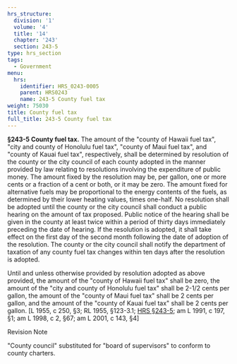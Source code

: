 ```yaml
---
hrs_structure:
  division: '1'
  volume: '4'
  title: '14'
  chapter: '243'
  section: 243-5
type: hrs_section
tags:
  - Government
menu:
  hrs:
    identifier: HRS_0243-0005
    parent: HRS0243
    name: 243-5 County fuel tax
weight: 75030
title: County fuel tax
full_title: 243-5 County fuel tax
---
```

**§243-5 County fuel tax.** The amount of the "county of Hawaii fuel tax", "city and county of Honolulu fuel tax", "county of Maui fuel tax", and "county of Kauai fuel tax", respectively, shall be determined by resolution of the county or the city council of each county adopted in the manner provided by law relating to resolutions involving the expenditure of public money. The amount fixed by the resolution may be, per gallon, one or more cents or a fraction of a cent or both, or it may be zero. The amount fixed for alternative fuels may be proportional to the energy contents of the fuels, as determined by their lower heating values, times one-half. No resolution shall be adopted until the county or the city council shall conduct a public hearing on the amount of tax proposed. Public notice of the hearing shall be given in the county at least twice within a period of thirty days immediately preceding the date of hearing. If the resolution is adopted, it shall take effect on the first day of the second month following the date of adoption of the resolution. The county or the city council shall notify the department of taxation of any county fuel tax changes within ten days after the resolution is adopted.

Until and unless otherwise provided by resolution adopted as above provided, the amount of the "county of Hawaii fuel tax" shall be zero, the amount of the "city and county of Honolulu fuel tax" shall be 2-1/2 cents per gallon, the amount of the "county of Maui fuel tax" shall be 2 cents per gallon, and the amount of the "county of Kauai fuel tax" shall be 2 cents per gallon. [L 1955, c 250, §3; RL 1955, §123-3.1; [HRS §243-5](/title-14/chapter-243/section-243-5/); am L 1991, c 197, §1; am L 1998, c 2, §67; am L 2001, c 143, §4]

Revision Note

"County council" substituted for "board of supervisors" to conform to county charters.